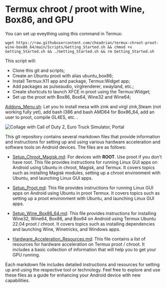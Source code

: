 # Termux chroot / proot with Wine, Box86, and GPU

You can set up eveything using this command in Termux:

    wget https://raw.githubusercontent.com/cheadrian/termux-chroot-proot-wine-box86_64/main/Scripts/Getting_Started.sh && chmod +x Getting_Started.sh && ./Getting_Started.sh && rm Getting_Started.sh
	
This script will:
- Clone this git and scripts;
- Create an Ubuntu proot with alias ubuntu_box86;
- Install Termux:X11 app and package, Termux:Widget app;
- Add packages as pulseaudio, virglrenderer, xwayland, etc.;
- Create shortcuts to launch XFCE in proot using the Termux:Widget;
- Set up the proot with Box86, Box64, Wine32 and Wine64;

[Addons_Menu.sh](Scripts/Addons_Menu.sh): Let you to install mesa with zink and virgl zink,Steam (not working fully yet), add bash I386 and bash AMD64 for Box86_64, add an user to proot, compile GL4ES, etc. .

![Collage with Call of Duty 2, Euro Truck Simulator, Portal](https://raw.githubusercontent.com/cheadrian/termux-chroot-proot-wine-box86_64/main/Games_Collage.png)

This git repository contains several markdown files that provide information and instructions for setting up and using various hardware acceleration and software tools on Android devices. The files are as follows:

- [Setup_Chroot_Magisk.md](Setup_Chroot_Magisk.md): For devices with **ROOT**. Use proot if you don't have root. This file provides instructions for running Linux GUI apps on Android using Ubuntu in chroot, Magisk, and Termux. It covers topics such as installing Magisk modules, setting up a chroot environment with Ubuntu, and launching Linux GUI apps.

- [Setup_Proot.md](Setup_Proot.md): This file provides instructions for running Linux GUI apps on Android using Ubuntu in proot Termux. It covers topics such as setting up a proot environment with Ubuntu, and launching Linux GUI apps.

- [Setup_Wine_Box86_64.md](Setup_Wine_Box86_64.md): This file provides instructions for installing Wine32, Wine64, Box86, and Box64 on Android using Termux Ubuntu 22.04 proot / chroot. It covers topics such as installing dependencies and launching Wine, Winetricks, and Windows apps.

- [Hardware_Acceleration_Resources.md](Hardware_Acceleration_Resources.md): This file contains a list of resources for hardware acceleration on Termux proot / chroot. It includes a basic collection of information that will help you to get your GPU running.

Each markdown file includes detailed instructions and resources for setting up and using the respective tool or technology. Feel free to explore and use these files as a guide for enhancing your Android device with new capabilities.